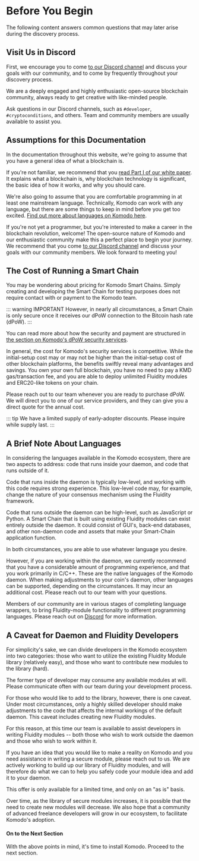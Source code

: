# Before You Begin

The following content answers common questions that may later arise during the discovery process. 

## Visit Us in Discord

First, we encourage you to come [to our Discord channel](https://komodoplatform.com/discord) and discuss your goals with our community, and to come by frequently throughout your discovery process.

We are a deeply engaged and highly enthusiastic open-source blockchain community, always ready to get creative with like-minded people.

Ask questions in our Discord channels, such as `#developer`, `#cryptoconditions`, and others. Team and community members are usually available to assist you.

## Assumptions for this Documentation

In the documentation throughout this website, we're going to assume that you have a general idea of what a blockchain is.

If you're not familiar, we recommend that you [read Part I of our white paper](https://www.komodoplatform.com/whitepaper). It explains what a blockchain is, why blockchain technology is significant, the basic idea of how it works, and why you should care.

We're also going to assume that you are comfortable programming in at least one mainstream language. Technically, Komodo can work with any language, but there are some things to keep in mind before you get too excited. [Find out more about languages on Komodo here](../start-here/outline-for-new-developers.html#a-brief-note-about-languages).

If you're not yet a programmer, but you're interested to make a career in the blockchain revolution, welcome! The open-source nature of Komodo and our enthusiastic community make this a perfect place to begin your journey. We recommend that you come [to our Discord channel](https://komodoplatform.com/discord) and discuss your goals with our community members. We look forward to meeting you!

## The Cost of Running a Smart Chain

You may be wondering about pricing for Komodo Smart Chains. Simply creating and developing the Smart Chain for testing purposes does not require contact with or payment to the Komodo team.

::: warning IMPORTANT
However, in nearly all circumstances, a Smart Chain is only secure once it receives our dPoW connection to the Bitcoin hash rate (dPoW).
:::

You can read more about how the security and payment are structured in [the section on Komodo's dPoW security services](../installations/creating-asset-chains.html#secure-this-asset-chain-with-delayed-proof-of-work).

In general, the cost for Komodo's security services is competitive. While the initial-setup cost may or may not be higher than the initial-setup cost of other blockchain platforms, the benefits swiftly reveal many advantages and savings. You own your own full blockchain, you have no need to pay a KMD gas/transaction fee, and you are able to deploy unlimited Fluidity modules and ERC20-like tokens on your chain.

Please reach out to our team whenever you are ready to purchase dPoW. We will direct you to one of our service providers, and they can give you a direct quote for the annual cost.

::: tip
We have a limited supply of early-adopter discounts. Please inquire while supply last.
:::

## A Brief Note About Languages

In considering the languages available in the Komodo ecosystem, there are two aspects to address: code that runs inside your daemon, and code that runs outside of it.

Code that runs inside the daemon is typically low-level, and working with this code requires strong experience. This low-level code may, for example, change the nature of your consensus mechanism using the Fluidity framework.

Code that runs outside the daemon can be high-level, such as JavaScript or Python. A Smart Chain that is built using existing Fluidity modules can exist entirely outside the daemon. It could consist of GUI's, back-end databases, and other non-daemon code and assets that make your Smart-Chain application function.

In both circumstances, you are able to use whatever language you desire.

However, if you are working within the daemon, we currently recommend that you have a considerable amount of programming experience, and that you work primarily in C/C++. These are the native languages of the Komodo daemon. When making adjustments to your coin's daemon, other languages can be supported, depending on the circumstances. It may incur an additional cost. Please reach out to our team with your questions.

Members of our community are in various stages of completing language wrappers, to bring Fluidity-module functionality to different programming languages. Please reach out on [Discord](https://komodoplatform.com/discord) for more information.

## A Caveat for Daemon and Fluidity Developers

For simplicity's sake, we can divide developers in the Komodo ecosystem into two categories: those who want to utilize the existing Fluidity Module library (relatively easy), and those who want to contribute new modules to the library (hard).

The former type of developer may consume any available modules at will. Please communicate often with our team during your development process.

For those who would like to add to the library, however, there is one caveat. Under most circumstances, only a highly skilled developer should make adjustments to the code that affects the internal workings of the default daemon. This caveat includes creating new Fluidity modules.

For this reason, at this time our team is available to assist developers in writing Fluidity modules -- both those who wish to work outside the daemon and those who wish to work within it.

If you have an idea that you would like to make a reality on Komodo and you need assistance in writing a secure module, please reach out to us. We are actively working to build up our library of Fluidity modules, and will therefore do what we can to help you safely code your module idea and add it to your daemon.

This offer is only available for a limited time, and only on an "as is" basis.

Over time, as the library of secure modules increases, it is possible that the need to create new modules will decrease. We also hope that a community of advanced freelance developers will grow in our ecosystem, to facilitate Komodo's adoption.

#### On to the Next Section

With the above points in mind, it's time to install Komodo. Proceed to the next section.
